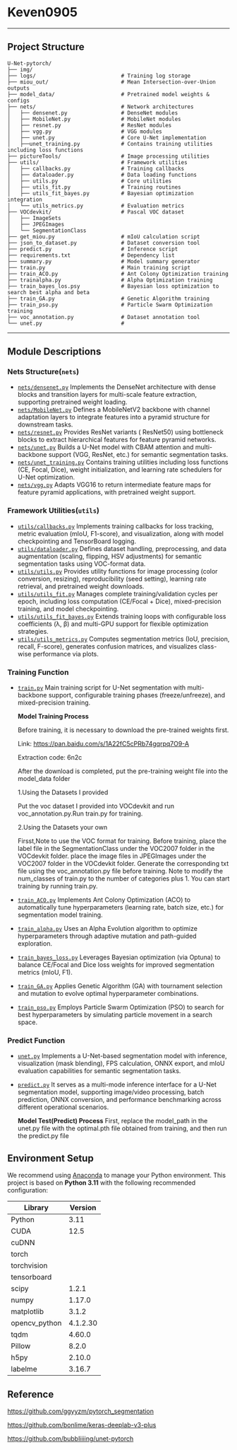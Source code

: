 # Keven0905
---
## Project Structure
```
U-Net-pytorch/
├── img/
├── logs/                           # Training log storage
├── miou_out/                       # Mean Intersection-over-Union outputs
├── model_data/                     # Pretrained model weights & configs
├── nets/                           # Network architectures
│   ├── densenet.py                 # DenseNet modules
│   ├── MobileNet.py                # MobileNet modules
│   ├── resnet.py                   # ResNet modules
│   ├── vgg.py                      # VGG modules
│   ├── unet.py                     # Core U-Net implementation
│   ├──unet_training.py             # Contains training utilities including loss functions 
├── pictureTools/                   # Image processing utilities
├── utils/                          # Framework utilities
│   ├── callbacks.py                # Training callbacks
│   ├── dataloader.py               # Data loading functions
│   ├── utils.py                    # Core utilities
│   ├── utils_fit.py                # Training routines
│   ├── utils_fit_bayes.py          # Bayesian optimization integration
│   └── utils_metrics.py            # Evaluation metrics
├── VOCdevkit/                      # Pascal VOC dataset
│   ├── ImageSets
│   ├── JPEGImages
│   └── SegmentationClass         
├── get_miou.py                     # mIoU calculation script
├── json_to_dataset.py              # Dataset conversion tool
├── predict.py                      # Inference script
├── requirements.txt                # Dependency list
├── summary.py                      # Model summary generator
├── train.py                        # Main training script
├── train_ACO.py                    # Ant Colony Optimization training
├── trainalpha.py                   # Alpha Optimization training
├── train_bayes_los.psy             # Bayesian loss optimization to search best alpha and beta
├── train_GA.py                     # Genetic Algorithm training
├── train_pso.py                    # Particle Swarm Optimization training
├── voc_annotation.py               # Dataset annotation tool
└── unet.py                         #
```

---
## Module Descriptions
### Nets Structure(`nets`)
- [`nets/densenet.py`](./densenet.py)
Implements the DenseNet architecture with dense blocks and transition layers for multi-scale feature extraction, supporting pretrained weight loading.
- [`nets/MobileNet.py`](./MobileNet.py)
Defines a MobileNetV2 backbone with channel adaptation layers to integrate features into a pyramid structure for downstream tasks.
- [`nets/resnet.py`](./resnet.py)
Provides ResNet variants ( ResNet50) using bottleneck blocks to extract hierarchical features for feature pyramid networks.
- [`nets/unet.py`](./unet.py)
Builds a U-Net model with CBAM attention and multi-backbone support (VGG, ResNet, etc.) for semantic segmentation tasks.
- [`nets/unet_training.py`](./unet_training.py)
Contains training utilities including loss functions (CE, Focal, Dice), weight initialization, and learning rate schedulers for U-Net optimization.
- [`nets/vgg.py`](./vgg.py)
Adapts VGG16 to return intermediate feature maps for feature pyramid applications, with pretrained weight support.
### Framework Utilities(`utils`)
- [`utils/callbacks.py`](./callbacks.py)
Implements training callbacks for loss tracking, metric evaluation (mIoU, F1-score), and visualization, along with model checkpointing and TensorBoard logging.
- [`utils/dataloader.py`](./dataloader.py)
Defines dataset handling, preprocessing, and data augmentation (scaling, flipping, HSV adjustments) for semantic segmentation tasks using VOC-format data.
- [`utils/utils.py`](./utils.py)
Provides utility functions for image processing (color conversion, resizing), reproducibility (seed setting), learning rate retrieval, and pretrained weight downloads.
- [`utils/utils_fit.py`](./utils_fit.py)
Manages complete training/validation cycles per epoch, including loss computation (CE/Focal + Dice), mixed-precision training, and model checkpointing.
- [`utils/utils_fit_bayes.py`](./utils_fit_bayes.py)
Extends training loops with configurable loss coefficients (λ, β) and multi-GPU support for flexible optimization strategies.
- [`utils/utils_metrics.py`](./utils_metrics.py)
Computes segmentation metrics (IoU, precision, recall, F-score), generates confusion matrices, and visualizes class-wise performance via plots.
### Training Function
- [`train.py`](train.py)
Main training script for U-Net segmentation with multi-backbone support, configurable training phases (freeze/unfreeze), and mixed-precision training.
  
   **Model Training Process**

  Before training, it is necessary to download the pre-trained weights first.
  
  Link: https://pan.baidu.com/s/1A22fC5cPRb74gqrpq7O9-A
  
  Extraction code: 6n2c
  
  After the download is completed, put the pre-training weight file into the model_data folder
  
  1.Using the Datasets I provided
  
  Put the voc dataset I provided into VOCdevkit and run voc_annotation.py.Run train.py for training.
  
  2.Using the Datasets your own
  
  Firsst,Note to use the VOC format for training.
  Before training, place the label file in the SegmentationClass under the VOC2007 folder in the VOCdevkit folder.
  place the image files in JPEGImages under the VOC2007 folder in the VOCdevkit folder.
  Generate the corresponding txt file using the voc_annotation.py file before training.
  Note to modify the num_classes of train.py to the number of categories plus 1.
  You can start training by running train.py.

- [`train_ACO.py`](train_ACO.py)
Implements Ant Colony Optimization (ACO) to automatically tune hyperparameters (learning rate, batch size, etc.) for segmentation model training.
- [`train_alpha.py`](train_alpha.py)
Uses an Alpha Evolution algorithm to optimize hyperparameters through adaptive mutation and path-guided exploration.
- [`train_bayes_loss.py`](train_bayes_loss.py)
Leverages Bayesian optimization (via Optuna) to balance CE/Focal and Dice loss weights for improved segmentation metrics (mIoU, F1).
- [`train_GA.py`](train_GA.py)
Applies Genetic Algorithm (GA) with tournament selection and mutation to evolve optimal hyperparameter combinations.
- [`train_pso.py`](train_pso.py)
Employs Particle Swarm Optimization (PSO) to search for best hyperparameters by simulating particle movement in a search space.
### Predict Function
- [`unet.py`](unet.py)
Implements a U-Net-based segmentation model with inference, visualization (mask blending), FPS calculation, ONNX export, and mIoU evaluation capabilities for semantic segmentation tasks.
- [`predict.py`](predict.py)
It serves as a multi-mode inference interface for a U-Net segmentation model, supporting image/video processing, batch prediction, ONNX conversion, and performance benchmarking across different operational scenarios.

   **Model Test(Predict) Process**
   First, replace the model_path in the unet.py file with the optimal.pth file obtained from training, and then run the predict.py file
## Environment Setup
We recommend using [Anaconda](https://www.anaconda.com/) to manage your Python environment. This project is based on **Python 3.11** with the following recommended configuration:

| Library         | Version     |
|----------------|-------------|
| Python          | 3.11        |
| CUDA            | 12.5        |
| cuDNN           |             |
| torch           |             |
| torchvision     |             |
| tensorboard     |             |
|scipy            | 1.2.1       |
|numpy            | 1.17.0      |
|matplotlib       | 3.1.2       |
|opencv_python    | 4.1.2.30    |
|tqdm             | 4.60.0      |
|Pillow           | 8.2.0       |
|h5py             | 2.10.0      |
|labelme          | 3.16.7      |

## Reference
https://github.com/ggyyzm/pytorch_segmentation  

https://github.com/bonlime/keras-deeplab-v3-plus

https://github.com/bubbliiiing/unet-pytorch
